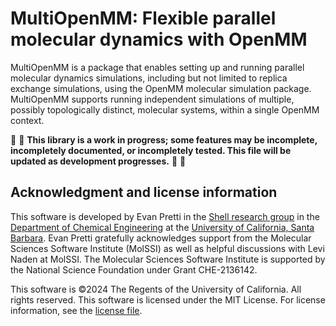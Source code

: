 MultiOpenMM: Flexible parallel molecular dynamics with OpenMM
=============================================================

MultiOpenMM is a package that enables setting up and running parallel molecular
dynamics simulations, including but not limited to replica exchange simulations,
using the OpenMM molecular simulation package.  MultiOpenMM supports running
independent simulations of multiple, possibly topologically distinct, molecular
systems, within a single OpenMM context.  

🚧 🚧 **This library is a work in progress; some features may be incomplete,
incompletely documented, or incompletely tested.  This file will be updated as
development progresses.** 🚧 🚧 

Acknowledgment and license information
--------------------------------------

This software is developed by Evan Pretti in the [Shell research
group](https://theshelllab.org/) in the [Department of Chemical
Engineering](https://www.chemengr.ucsb.edu/) at the [University of California,
Santa Barbara](https://www.ucsb.edu/).  Evan Pretti gratefully acknowledges
support from the Molecular Sciences Software Institute (MolSSI) as well as
helpful discussions with Levi Naden at MolSSI.  The Molecular Sciences Software
Institute is supported by the National Science Foundation under Grant
CHE-2136142.

This software is ©2024 The Regents of the University of California.  All rights
reserved.  This software is licensed under the MIT License.  For license
information, see the [license file](LICENSE.md).
